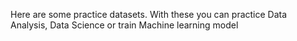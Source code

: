Here are some practice datasets. With these you can practice Data Analysis, Data Science or train Machine learning model 
